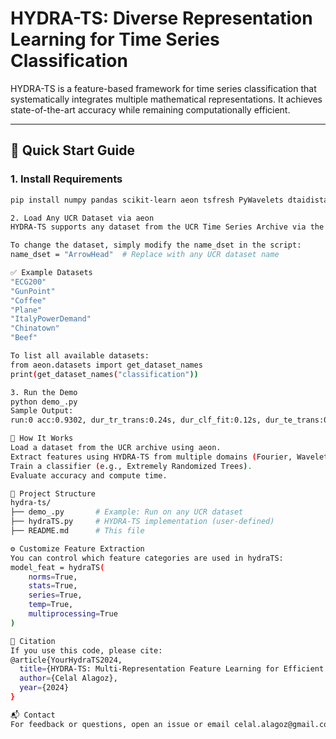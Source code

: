 # HYDRA-TS: Diverse Representation Learning for Time Series Classification

HYDRA-TS is a feature-based framework for time series classification that systematically integrates multiple mathematical representations. It achieves state-of-the-art accuracy while remaining computationally efficient.

---

## 🚀 Quick Start Guide

### 1. Install Requirements

```bash
pip install numpy pandas scikit-learn aeon tsfresh PyWavelets dtaidistance

2. Load Any UCR Dataset via aeon
HYDRA-TS supports any dataset from the UCR Time Series Archive via the aeon library.

To change the dataset, simply modify the name_dset in the script:
name_dset = "ArrowHead"  # Replace with any UCR dataset name

✅ Example Datasets
"ECG200"
"GunPoint"
"Coffee"
"Plane"
"ItalyPowerDemand"
"Chinatown"
"Beef"

To list all available datasets:
from aeon.datasets import get_dataset_names
print(get_dataset_names("classification"))

3. Run the Demo
python demo_.py
Sample Output:
run:0 acc:0.9302, dur_tr_trans:0.24s, dur_clf_fit:0.12s, dur_te_trans:0.19s

🧠 How It Works
Load a dataset from the UCR archive using aeon.
Extract features using HYDRA-TS from multiple domains (Fourier, Wavelet, Hilbert, etc.).
Train a classifier (e.g., Extremely Randomized Trees).
Evaluate accuracy and compute time.

📁 Project Structure
hydra-ts/
├── demo_.py       # Example: Run on any UCR dataset
├── hydraTS.py     # HYDRA-TS implementation (user-defined)
├── README.md      # This file

⚙️ Customize Feature Extraction
You can control which feature categories are used in hydraTS:
model_feat = hydraTS(
    norms=True,
    stats=True,
    series=True,
    temp=True,
    multiprocessing=True
)

📎 Citation
If you use this code, please cite:
@article{YourHydraTS2024,
  title={HYDRA-TS: Multi-Representation Feature Learning for Efficient Time Series Classification},
  author={Celal Alagoz},
  year={2024}
}

📬 Contact
For feedback or questions, open an issue or email celal.alagoz@gmail.com.
